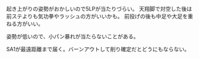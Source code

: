 起き上がりの姿勢がおかしいので5LPが当たりづらい。
天翔脚で対空した後は前ステよりも気功拳やラッシュの方がいいかも。
前投げの後も中足や大足を重ねる方がいい。

姿勢が低いので、小パン暴れが当たらないことがある。

SA1が最遠距離まで届く。バーンアウトして削り確定だとどうにもならない。

